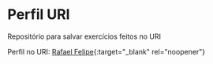 # Perfil URI
Repositório para salvar exercícios feitos no URI

Perfil no URI: [Rafael Felipe](https://www.urionlinejudge.com.br/judge/pt/profile/569199){:target="_blank" rel="noopener"}
